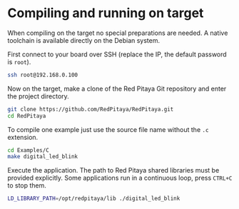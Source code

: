 # Compiling and running on target

When compiling on the target no special preparations are needed. A native toolchain is available directly on the Debian system.

First connect to your board over SSH (replace the IP, the default password is `root`).
```bash
ssh root@192.168.0.100
```

Now on the target, make a clone of the Red Pitaya Git repository and enter the project directory.
```bash
git clone https://github.com/RedPitaya/RedPitaya.git
cd RedPitaya
```

To compile one example just use the source file name without the `.c` extension.
```bash
cd Examples/C
make digital_led_blink
```

Execute the application. The path to Red Pitaya shared libraries must be provided explicitly. Some applications run in a continuous loop, press `CTRL+C` to stop them.
```bash
LD_LIBRARY_PATH=/opt/redpitaya/lib ./digital_led_blink
```
